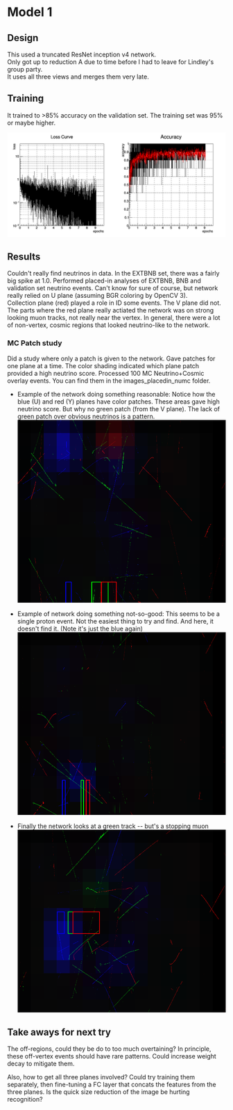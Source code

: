 # Model 1

## Design 

This used a truncated ResNet inception v4 network.  
Only got up to reduction A due to time before I had to leave for Lindley's group party.  
It uses all three views and merges them very late.

## Training

It trained to >85% accuracy on the validation set.  The training set was 95% or maybe higher.

![Training](https://github.com/LArbys/ubv4/blob/master/models/001/training_plot.png)

## Results

Couldn't really find neutrinos in data.
In the EXTBNB set, there was a fairly big spike at 1.0.  Performed placed-in analyses of EXTBNB, BNB and validation set neutrino events.
Can't know for sure of course, but network really relied on U plane (assuming BGR coloring by OpenCV 3).  
Collection plane (red) played a role in ID some events. The V plane did not.
The parts where the red plane really actiated the network was on strong looking muon tracks, not really near the vertex.
In general, there were a lot of non-vertex, cosmic regions that looked neutrino-like to the network.

### MC Patch study

Did a study where only a patch is given to the network.  Gave patches for one plane at a time.  The color shading indicated which plane patch provided a high neutrino score. Processed 100 MC Neutrino+Cosmic overlay events. You can find them in the images_placedin_numc folder.

* Example of the network doing something reasonable:
    Notice how the blue (U) and red (Y) planes have color patches. These areas gave high neutrino score.  But why no green patch (from the V plane).  The lack of green patch over obvious neutrinos is a pattern.
    ![NuMC OK](https://github.com/LArbys/ubv4/blob/master/models/001/images_placedin_numc/NUMC_1.PNG)

* Example of network doing something not-so-good:
   This seems to be a single proton event. Not the easiest thing to try and find. And here, it doesn't find it. (Note it's just the blue again)
   ![Single proton event](https://github.com/LArbys/ubv4/blob/master/models/001/images_placedin_numc/NUMC_22.PNG)

* Finally the network looks at a green track -- but's a stopping muon
   ![Stopping Mu on V plane](https://github.com/LArbys/ubv4/blob/master/models/001/images_placedin_numc/NUMC_99.PNG)


## Take aways for next try

The off-regions, could they be do to too much overtaining?  In principle, these off-vertex events should have rare patterns.
Could increase weight decay to mitigate them.

Also, how to get all three planes involved?
Could try training them separately, then fine-tuning a FC layer that concats the features from the three planes.
Is the quick size reduction of the image be hurting recognition?
